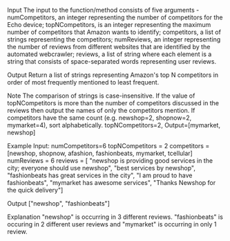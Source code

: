 Input
The input to the function/method consists of five arguments - numCompetitors, an integer representing the number of competitors for the Echo device;
topNCompetitors, is an integer representing the maximum number of competitors that Amazon wants to identify;
competitors, a list of strings representing the competitors;
numReviews, an integer representing the number of reviews from different websites that are identified by the automated webcrawler;
reviews, a list of string where each element is a string that consists of space-separated words representing user reviews.

Output
Return a list of strings representing Amazon's top N competitors in order of most frequently mentioned to least frequent.

Note
The comparison of strings is case-insensitive. If the value of topNCompetitors is more than the number of competitors discussed in the reviews then output the names of only the competitors mention.
If competitors have the same count (e.g. newshop=2, shopnow=2, mymarket=4), sort alphabetically. topNCompetitors=2, Output=[mymarket, newshop]

Example
Input:
numCompetitors=6
topNCompetitors = 2
competitors = [newshop, shopnow, afashion, fashionbeats, mymarket, tcellular]
numReviews = 6
reviews = [
"newshop is providing good services in the city; everyone should use newshop",
"best services by newshop",
"fashionbeats has great services in the city",
"I am proud to have fashionbeats",
"mymarket has awesome services",
"Thanks Newshop for the quick delivery"]

Output
["newshop", "fashionbeats"]

Explanation
"newshop" is occurring in 3 different reviews. "fashionbeats" is occuring in 2 different user reviews and "mymarket" is occurring in only 1 review.
